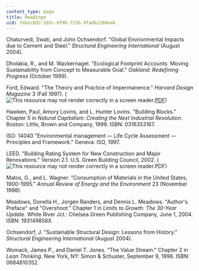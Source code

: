 ```yaml
---
content_type: page
title: Readings
uid: fda1c8d2-2b5c-6f9b-715b-9fadb2208ee6
---
```


Chaturvedi, Swati, and John Ochsendorf. "Global Environmental Impacts due to Cement and Steel." _Structural Engineering International_ (August 2004).

Dholakia, R., and M. Wackernagel. "Ecological Footprint Accounts: Moving Sustainability from Concept to Measurable Goal." _Oakland: Redefining Progress_ (October 1999).

Ford, Edward. "The Theory and Practice of Impermanence." _Harvard Design Magazine_ 3 (Fall 1997). (![This resource may not render correctly in a screen reader.](/images/inacessible.gif)[PDF](http://www.scribd.com/doc/39568720/The-Theory-and-Practice-of-Impermanence))

Hawken, Paul, Amory Lovins, and L. Hunter Lovins. "Building Blocks." Chapter 5 in _Natural Capitalism: Creating the Next Industrial Revolution_. Boston: Little, Brown and Company, 1999. ISBN: 0316353167.

ISO: 14040 "Environmental management — Life Cycle Assessment — Principles and Framework." Geneva: ISO, 1997.

LEED. "Building Rating System for New Construction and Major Renovations." Version 2.1. U.S. Green Building Council, 2002. (![This resource may not render correctly in a screen reader.](/images/inacessible.gif)PDF)

Matos, G., and L. Wagner. "Consumption of Materials in the United States, 1900-1995." _Annual Review of Energy and the Environment_ 23 (November 1998).

Meadows, Donella H., Jorgen Randers, and Dennis L. Meadows. "Author's Preface" and "Overshoot." Chapter 1 in _Limits to Growth: The 30-Year Update_. White River Jct.: Chelsea Green Publishing Company, June 1, 2004. ISBN: 193149858X.

Ochsendorf, J. "Sustainable Structural Design: Lessons from History." _Structural Engineering International_ (August 2004).

Womack, James P., and Daniel T. Jones. "The Value Stream." Chapter 2 in _Lean Thinking_. New York, NY: Simon & Schuster, September 9, 1996. ISBN: 0684810352.